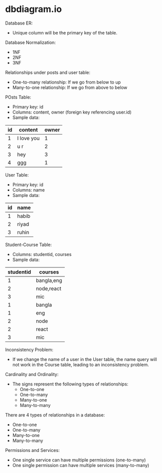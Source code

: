 # dbdiagram.io

Database ER:
- Unique column will be the primary key of the table.

Database Normalization:
- 1NF
- 2NF
- 3NF

Relationships under posts and user table:
- One-to-many relationship: If we go from below to up
- Many-to-one relationship: If we go from above to below

POsts Table:
- Primary key: id
- Columns: content, owner (foreign key referencing user.id)
- Sample data:

| id | content   | owner |
| -- | --------- | ----- |
| 1  | I love you | 1     |
| 2  | u r       | 2     |
| 3  | hey       | 3     |
| 4  | ggg       | 1     |

User Table:
- Primary key: id
- Columns: name
- Sample data:

| id  | name   |
| --- | ------ |
| 1   | habib  |
| 2   | riyad  |
| 3   | ruhin  |

Student-Course Table:
- Columns: studentid, courses
- Sample data:

| studentid | courses      |
| --------- | ------------ |
| 1         | bangla,eng   |
| 2         | node,react   |
| 3         | mic          |
| 1         | bangla       |
| 1         | eng          |
| 2         | node         |
| 2         | react        |
| 3         | mic          |


Inconsistency Problem:
- If we change the name of a user in the User table, the name query will not work in the Course table, leading to an inconsistency problem.

Cardinality and Ordinality:
- The signs represent the following types of relationships:
  - One-to-one
  - One-to-many
  - Many-to-one
  - Many-to-many

There are 4 types of relationships in a database:
- One-to-one
- One-to-many
- Many-to-one
- Many-to-many

Permissions and Services:
- One single service can have multiple permissions (one-to-many)
- One single permission can have multiple services (many-to-many)

